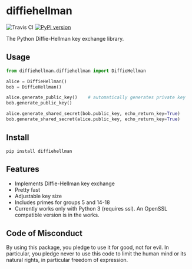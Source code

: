 # diffiehellman
![Travis CI](https://travis-ci.org/chrisvoncsefalvay/diffiehellman.svg?branch=master) [![PyPI version](https://badge.fury.io/py/diffiehellman.svg)](https://badge.fury.io/py/diffiehellman)

The Python Diffie-Hellman key exchange library.


## Usage

```python
from diffiehellman.diffiehellman import DiffieHellman

alice = DiffieHellman()
bob = DiffieHellman()

alice.generate_public_key()    # automatically generates private key
bob.generate_public_key()

alice.generate_shared_secret(bob.public_key, echo_return_key=True)
bob.generate_shared_secret(alice.public_key, echo_return_key=True)
```

## Install

```shell
pip install diffiehellman
```

## Features

* Implements Diffie-Hellman key exchange
* Pretty fast
* Adjustable key size
* Includes primes for groups 5 and 14-18
* Currently works only with Python 3 (requires ssl). An OpenSSL compatible version is in the works.

## Code of Misconduct

By using this package, you pledge to use it for good, not for evil. In particular, you pledge never to use this code to limit the human mind or its natural rights, in particular freedom of expression.
